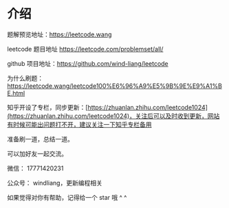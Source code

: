 # 介绍

题解预览地址：https://leetcode.wang

leetcode 题目地址 https://leetcode.com/problemset/all/

github 项目地址：https://github.com/wind-liang/leetcode 

为什么刷题：https://leetcode.wang/leetcode100%E6%96%A9%E5%9B%9E%E9%A1%BE.html

知乎开设了专栏，同步更新：[https://zhuanlan.zhihu.com/leetcode1024](https://zhuanlan.zhihu.com/leetcode1024)，关注后可以及时收到更新，网站有时候可能出问题打不开，建议关注一下知乎专栏备用

准备刷一道，总结一道。

可以加好友一起交流。

微信： 17771420231

公众号： windliang，更新编程相关

如果觉得对你有帮助，记得给一个 star 哦 ^ ^
